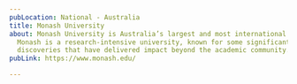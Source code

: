 ```yaml
---
pubLocation: National - Australia
title: Monash University
about: Monash University is Australia’s largest and most international university.
  Monash is a research-intensive university, known for some significant and lasting
  discoveries that have delivered impact beyond the academic community.
pubLink: https://www.monash.edu/

---
```

